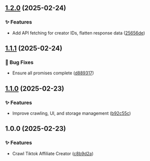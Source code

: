 ## [1.2.0](https://github.com/hdevlinz/tiktok-affiliate-crawler/compare/v1.1.1...v1.2.0) (2025-02-24)

### ✨ Features

* Add API fetching for creator IDs, flatten response data ([25656de](https://github.com/hdevlinz/tiktok-affiliate-crawler/commit/25656dee0332620a2735154ed1931cf6581eadfd))

## [1.1.1](https://github.com/hdevlinz/tiktok-affiliate-crawler/compare/v1.1.0...v1.1.1) (2025-02-24)

### 🐛 Bug Fixes

* Ensure all promises complete ([d889317](https://github.com/hdevlinz/tiktok-affiliate-crawler/commit/d8893176ba4f35c2432c9c400991b779929680b9))

## [1.1.0](https://github.com/hdevlinz/tiktok-affiliate-crawler/compare/v1.0.0...v1.1.0) (2025-02-23)

### ✨ Features

* Improve crawling, UI, and storage management ([b92c55c](https://github.com/hdevlinz/tiktok-affiliate-crawler/commit/b92c55ce8502ff074dc25076af56306129c3165a))

## 1.0.0 (2025-02-23)

### ✨ Features

- Crawl Tiktok Affiliate Creator ([c8b9d2a](https://github.com/hdevlinz/tiktok-affiliate-crawler/commit/c8b9d2a151b1f36c0dc0d1ac261637cfe75cf316))
